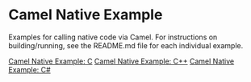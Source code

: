 # Camel Native Example

Examples for calling native code via Camel. For instructions on building/running, see the README.md file for each individual example.

[Camel Native Example: C](camel-native-c/README.md)
[Camel Native Example: C++](camel-native-cpp/README.md)
[Camel Native Example: C#](camel-native-csharp/README.md)